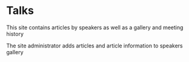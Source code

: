 # Talks

This site contains articles by speakers as well as a gallery and meeting history

The site administrator adds articles and article information to speakers gallery
